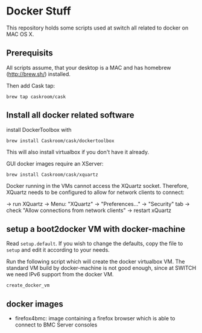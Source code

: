 # Docker Stuff

This repository holds some scripts used at switch all related to docker on MAC OS X.


## Prerequisits

All scripts assume, that your desktop is a MAC and has homebrew (http://brew.sh/) installed.

Then add Cask tap:

    brew tap caskroom/cask



## Install all docker related software

install DockerToolbox with

    brew install Caskroom/cask/dockertoolbox
    
This will also install virtualbox if you don't have it already.

GUI docker images require an XServer:

    brew install Caskroom/cask/xquartz

Docker running in the VMs cannot access the XQuartz socket. Therefore, XQuartz needs to be configured to allow for network clients to connect:

-> run XQuartz
-> Menu: "XQuartz" -> "Preferences..." -> "Security" tab -> check "Allow connections from network clients"
-> restart xQuartz


## setup a boot2docker VM with docker-machine

Read `setup.default`. If you wish to change the defaults, copy the file to `setup` and edit it according to your needs.

Run the following script which will create the docker virtualbox VM. The standard VM build by docker-machine is not good enough, since at SWITCH we need IPv6 support from the docker VM.

    create_docker_vm

    
## docker images

  * firefox4bmc: image containing a firefox browser which is able to connect to BMC Server consoles
